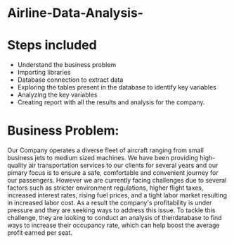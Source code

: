 # Airline-Data-Analysis-


# Steps included

* Understand the business problem<br>
* Importing libraries<br>
* Database connection to extract data<br>
* Exploring the tables present in the database to identify key variables<br>
* Analyzing the key variables<br>
* Creating report with all the results and analysis for the company.<br>

# Business Problem:

Our Company operates a diverse fleet of aircraft ranging from small business jets to medium sized machines. We have been providing high-quality air transportation services to our clients for several years and our pimary focus is to ensure a safe, comfortable and convenient journey for our passengers. However we are currently facing challenges due to several factors such as stricter environment regulations, higher flight taxes, increased interest rates, rising fuel prices, and a tight labor market resulting in increased labor cost. As a result the company's profitability is under pressure and they are seeking ways to address this issue. To tackle this challenge, they are looking to conduct an analysis of theirdatabase to find ways to increase their occupancy rate, which can help boost the average profit earned per seat.

